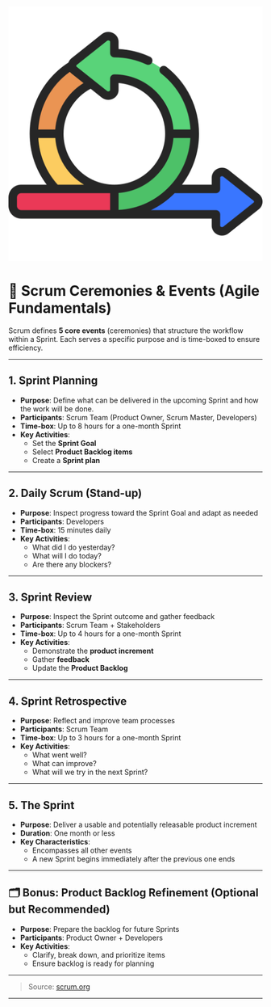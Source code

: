 
![Agile fundementals](../images/Agile-undementals.png "Agile fundementals")
# 📅 Scrum Ceremonies & Events (Agile Fundamentals)

Scrum defines **5 core events** (ceremonies) that structure the workflow within a Sprint. Each serves a specific purpose and is time-boxed to ensure efficiency.

---

## 1. **Sprint Planning**

- **Purpose**: Define what can be delivered in the upcoming Sprint and how the work will be done.
- **Participants**: Scrum Team (Product Owner, Scrum Master, Developers)
- **Time-box**: Up to 8 hours for a one-month Sprint
- **Key Activities**:
  - Set the **Sprint Goal**
  - Select **Product Backlog items**
  - Create a **Sprint plan**

---

## 2. **Daily Scrum (Stand-up)**

- **Purpose**: Inspect progress toward the Sprint Goal and adapt as needed
- **Participants**: Developers
- **Time-box**: 15 minutes daily
- **Key Activities**:
  - What did I do yesterday?
  - What will I do today?
  - Are there any blockers?

---

## 3. **Sprint Review**

- **Purpose**: Inspect the Sprint outcome and gather feedback
- **Participants**: Scrum Team + Stakeholders
- **Time-box**: Up to 4 hours for a one-month Sprint
- **Key Activities**:
  - Demonstrate the **product increment**
  - Gather **feedback**
  - Update the **Product Backlog**

---

## 4. **Sprint Retrospective**

- **Purpose**: Reflect and improve team processes
- **Participants**: Scrum Team
- **Time-box**: Up to 3 hours for a one-month Sprint
- **Key Activities**:
  - What went well?
  - What can improve?
  - What will we try in the next Sprint?

---

## 5. **The Sprint**

- **Purpose**: Deliver a usable and potentially releasable product increment
- **Duration**: One month or less
- **Key Characteristics**:
  - Encompasses all other events
  - A new Sprint begins immediately after the previous one ends

---

## 🗂️ Bonus: Product Backlog Refinement (Optional but Recommended)

- **Purpose**: Prepare the backlog for future Sprints
- **Participants**: Product Owner + Developers
- **Key Activities**:
  - Clarify, break down, and prioritize items
  - Ensure backlog is ready for planning

---

> Source: [scrum.org](https://www.scrum.org/resources/introduction-scrum-events)



---
